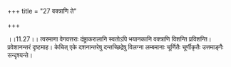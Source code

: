 +++
title = "27 वक्त्राणि ते"

+++
  
  
।।11.27।। त्वरमाणा वेगवत्तराः दंष्ट्राकरालानि स्वतोऽपि भयानकानि वक्त्राणि
विशन्ति प्रविशन्ति। प्रवेशानन्तरं दृष्टमाह। केचित् एके दशनान्तरेषु
दन्तच्छिद्रेषु विलग्ना लम्बमानाः चूर्णितैः चूर्णीकृतैः उत्तमाङ्गैः
सन्दृश्यन्ते।  
  
